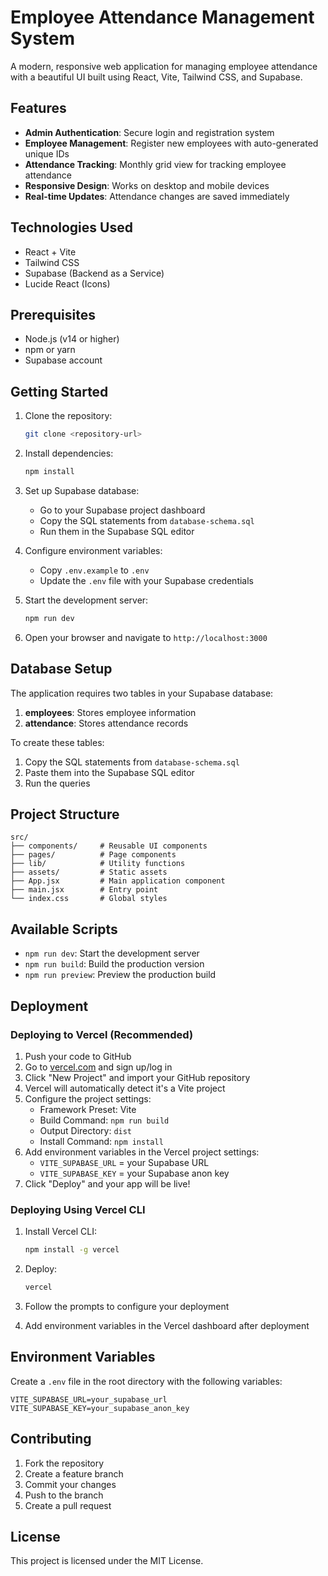 # Employee Attendance Management System

A modern, responsive web application for managing employee attendance with a beautiful UI built using React, Vite, Tailwind CSS, and Supabase.

## Features

- **Admin Authentication**: Secure login and registration system
- **Employee Management**: Register new employees with auto-generated unique IDs
- **Attendance Tracking**: Monthly grid view for tracking employee attendance
- **Responsive Design**: Works on desktop and mobile devices
- **Real-time Updates**: Attendance changes are saved immediately

## Technologies Used

- React + Vite
- Tailwind CSS
- Supabase (Backend as a Service)
- Lucide React (Icons)

## Prerequisites

- Node.js (v14 or higher)
- npm or yarn
- Supabase account

## Getting Started

1. Clone the repository:

   ```bash
   git clone <repository-url>
   ```

2. Install dependencies:

   ```bash
   npm install
   ```

3. Set up Supabase database:

   - Go to your Supabase project dashboard
   - Copy the SQL statements from `database-schema.sql`
   - Run them in the Supabase SQL editor

4. Configure environment variables:

   - Copy `.env.example` to `.env`
   - Update the `.env` file with your Supabase credentials

5. Start the development server:

   ```bash
   npm run dev
   ```

6. Open your browser and navigate to `http://localhost:3000`

## Database Setup

The application requires two tables in your Supabase database:

1. **employees**: Stores employee information
2. **attendance**: Stores attendance records

To create these tables:

1. Copy the SQL statements from `database-schema.sql`
2. Paste them into the Supabase SQL editor
3. Run the queries

## Project Structure

```
src/
├── components/     # Reusable UI components
├── pages/          # Page components
├── lib/            # Utility functions
├── assets/         # Static assets
├── App.jsx         # Main application component
├── main.jsx        # Entry point
└── index.css       # Global styles
```

## Available Scripts

- `npm run dev`: Start the development server
- `npm run build`: Build the production version
- `npm run preview`: Preview the production build

## Deployment

### Deploying to Vercel (Recommended)

1. Push your code to GitHub
2. Go to [vercel.com](https://vercel.com) and sign up/log in
3. Click "New Project" and import your GitHub repository
4. Vercel will automatically detect it's a Vite project
5. Configure the project settings:
   - Framework Preset: Vite
   - Build Command: `npm run build`
   - Output Directory: `dist`
   - Install Command: `npm install`
6. Add environment variables in the Vercel project settings:
   - `VITE_SUPABASE_URL` = your Supabase URL
   - `VITE_SUPABASE_KEY` = your Supabase anon key
7. Click "Deploy" and your app will be live!

### Deploying Using Vercel CLI

1. Install Vercel CLI:

   ```bash
   npm install -g vercel
   ```

2. Deploy:

   ```bash
   vercel
   ```

3. Follow the prompts to configure your deployment
4. Add environment variables in the Vercel dashboard after deployment

## Environment Variables

Create a `.env` file in the root directory with the following variables:

```
VITE_SUPABASE_URL=your_supabase_url
VITE_SUPABASE_KEY=your_supabase_anon_key
```

## Contributing

1. Fork the repository
2. Create a feature branch
3. Commit your changes
4. Push to the branch
5. Create a pull request

## License

This project is licensed under the MIT License.
